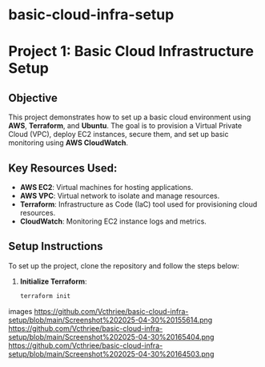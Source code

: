 # basic-cloud-infra-setup 
# Project 1: Basic Cloud Infrastructure Setup

## Objective
This project demonstrates how to set up a basic cloud environment using **AWS**, **Terraform**, and **Ubuntu**. The goal is to provision a Virtual Private Cloud (VPC), deploy EC2 instances, secure them, and set up basic monitoring using **AWS CloudWatch**.

## Key Resources Used:
- **AWS EC2**: Virtual machines for hosting applications.
- **AWS VPC**: Virtual network to isolate and manage resources.
- **Terraform**: Infrastructure as Code (IaC) tool used for provisioning cloud resources.
- **CloudWatch**: Monitoring EC2 instance logs and metrics.

## Setup Instructions
To set up the project, clone the repository and follow the steps below:

1. **Initialize Terraform**:
   ```bash
   terraform init
images 
https://github.com/Vcthriee/basic-cloud-infra-setup/blob/main/Screenshot%202025-04-30%20155614.png
https://github.com/Vcthriee/basic-cloud-infra-setup/blob/main/Screenshot%202025-04-30%20165404.png
https://github.com/Vcthriee/basic-cloud-infra-setup/blob/main/Screenshot%202025-04-30%20164503.png

